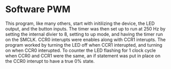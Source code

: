 # Software PWM
This program, like many others, start with initilizing the device, the LED output, and the button inputs. The timer was then set up to run at 250 Hz by setting the internal divier to 8, setting to up mode, and having the timer run on the SMCLK. CCR0 interupts were enables along with CCR1 interupts. The program worked by turning the LED off when CCR1 interupted, and turning on when CCR0 interupted. To counter the LED flashing for 1 clock cycle when CCR0 and CCR1 were the same, an if statement was put in place on the CCR0 interupt to have a true 0% state.

